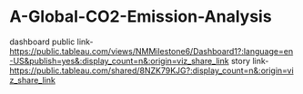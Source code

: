 # A-Global-CO2-Emission-Analysis
dashboard public link-https://public.tableau.com/views/NMMilestone6/Dashboard1?:language=en-US&publish=yes&:display_count=n&:origin=viz_share_link
story link-https://public.tableau.com/shared/8NZK79KJG?:display_count=n&:origin=viz_share_link
